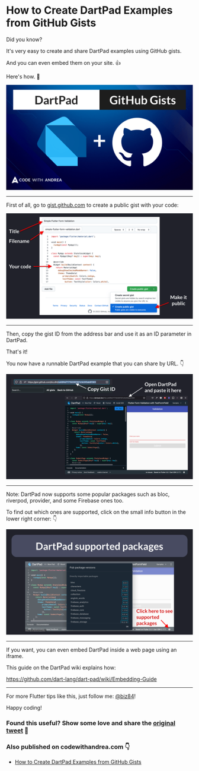 # How to Create DartPad Examples from GitHub Gists

Did you know?

It's very easy to create and share DartPad examples using GitHub gists.

And you can even embed them on your site. 👍

Here's how. 🧵

![](053.1-dartpad-github-gists.png)

---

First of all, go to [gist.github.com](https://gist.github.com) to create a public gist with your code:

![](053.2-create-gist.png)

---

Then, copy the gist ID from the address bar and use it as an ID parameter in DartPad.

That's it!

You now have a runnable DartPad example that you can share by URL. 👇

![](053.3-dartpad-gist.png)

---

Note: DartPad now supports some popular packages such as bloc, riverpod, provider, and some Firebase ones too.

To find out which ones are supported, click on the small info button in the lower right corner: 👇

![](053.4-dartpad-supported-packages.png)

---

If you want, you can even embed DartPad inside a web page using an iframe.

This guide on the DartPad wiki explains how:

https://github.com/dart-lang/dart-pad/wiki/Embedding-Guide

---

For more Flutter tips like this, just follow me: [@biz84](https://twitter.com/biz84)!

Happy coding!

### Found this useful? Show some love and share the [original tweet](https://twitter.com/biz84/status/1533682331386527745) 🙏

### Also published on codewithandrea.com 👇

- [How to Create DartPad Examples from GitHub Gists](https://codewithandrea.com/tips/create-dartpad-from-github-gist/)